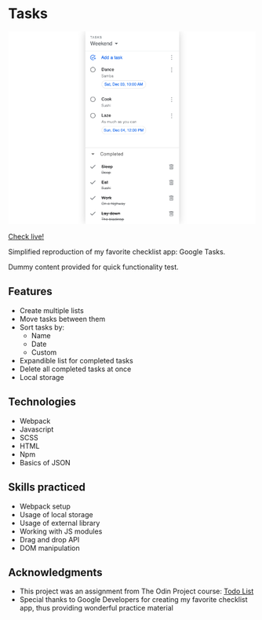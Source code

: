 # Tasks

![interface](./src/img/screenshot.png)

[Check live!](https://mrzadzinski.github.io/to-do-list/)

Simplified reproduction of my favorite checklist app: Google Tasks.

Dummy content provided for quick functionality test.

## Features

- Create multiple lists
- Move tasks between them
- Sort tasks by:
  - Name
  - Date
  - Custom
- Expandible list for completed tasks
- Delete all completed tasks at once
- Local storage

## Technologies

- Webpack
- Javascript
- SCSS
- HTML
- Npm
- Basics of JSON

## Skills practiced

- Webpack setup
- Usage of local storage
- Usage of external library
- Working with JS modules
- Drag and drop API
- DOM manipulation

## Acknowledgments

- This project was an assignment from The Odin Project course: [Todo List](https://www.theodinproject.com/lessons/node-path-javascript-todo-list)
- Special thanks to Google Developers for creating my favorite checklist app, thus providing wonderful practice material
